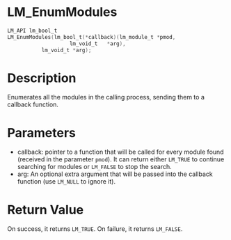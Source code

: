 # LM_EnumModules

```c
LM_API lm_bool_t
LM_EnumModules(lm_bool_t(*callback)(lm_module_t *pmod,
				    lm_void_t   *arg),
	       lm_void_t *arg);
```

# Description

Enumerates all the modules in the calling process, sending them to a callback function.

# Parameters

- callback: pointer to a function that will be called for every module found (received in the parameter `pmod`). It can return either `LM_TRUE` to continue searching for modules or `LM_FALSE` to stop the search.
- arg: An optional extra argument that will be passed into the callback function (use `LM_NULL` to ignore it).

# Return Value

On success, it returns `LM_TRUE`. On failure, it returns `LM_FALSE`.

